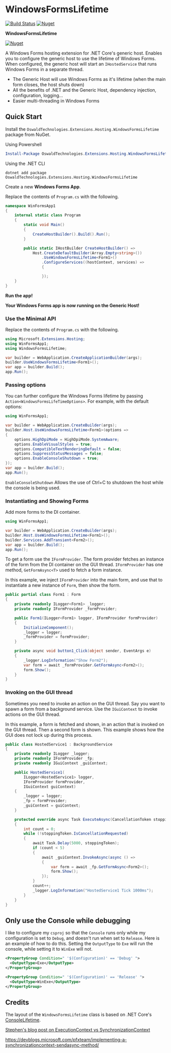 # WindowsFormsLifetime

[![Build Status](https://dev.azure.com/oswaldtechnologies/WindowsFormsLifetime/_apis/build/status/alex-oswald.WindowsFormsLifetime?branchName=main)](https://dev.azure.com/oswaldtechnologies/WindowsFormsLifetime/_build/latest?definitionId=21&branchName=main)
[![Nuget](https://img.shields.io/nuget/v/OswaldTechnologies.Extensions.Hosting.WindowsFormsLifetime)](https://www.nuget.org/packages/OswaldTechnologies.Extensions.Hosting.WindowsFormsLifetime/)

**WindowsFormsLifetime**

[![Nuget](https://img.shields.io/nuget/dt/OswaldTechnologies.Extensions.Hosting.WindowsFormsLifetime)](https://www.nuget.org/packages/OswaldTechnologies.Extensions.Hosting.WindowsFormsLifetime/)

A Windows Forms hosting extension for .NET Core's generic host. Enables you to configure the generic host to use the lifetime of Windows Forms.
When configured, the generic host will start an `IHostedService` that runs Windows Forms in a separate thread.

- The Generic Host will use Windows Forms as it's lifetime (when the main form closes, the host shuts down)
- All the benefits of .NET and the Generic Host, dependency injection, configuration, logging...
- Easier multi-threading in Windows Forms


## Quick Start

Install the `OswaldTechnologies.Extensions.Hosting.WindowsFormsLifetime` package from NuGet.

Using Powershell

```powershell
Install-Package OswaldTechnologies.Extensions.Hosting.WindowsFormsLifetime
```

Using the .NET CLI

```
dotnet add package OswaldTechnologies.Extensions.Hosting.WindowsFormsLifetime
``` 

Create a new **Windows Forms App**.

Replace the contents of `Program.cs` with the following.

```csharp
namespace WinFormsApp1
{
    internal static class Program
    {
        static void Main()
        {
            CreateHostBuilder().Build().Run();
        }

        public static IHostBuilder CreateHostBuilder() =>
            Host.CreateDefaultBuilder(Array.Empty<string>())
                .UseWindowsFormsLifetime<Form1>()
                .ConfigureServices((hostContext, services) =>
                {

                });
    }
}
```

**Run the app!**

**Your Windows Forms app is now running on the Generic Host!**


### Use the Minimal API

Replace the contents of `Program.cs` with the following.

```csharp
using Microsoft.Extensions.Hosting;
using WinFormsApp1;
using WindowsFormsLifetime;

var builder = WebApplication.CreateApplicationBuilder(args);
builder.UseWindowsFormsLifetime<Form1>();
var app = builder.Build();
app.Run();
```


### Passing options

You can further configure the Windows Forms lifetime by passing `Action<WindowsFormsLifeTimeOptions>`. For example,
with the default options:

```csharp
using WinFormsApp1;

var builder = WebApplication.CreateBuilder(args);
builder.Host.UseWindowsFormsLifetime<Form1>(options =>
{
    options.HighDpiMode = HighDpiMode.SystemAware;
    options.EnableVisualStyles = true;
    options.CompatibleTextRenderingDefault = false;
    options.SuppressStatusMessages = false;
    options.EnableConsoleShutdown = true;
});
var app = builder.Build();
app.Run();
```

`EnableConsoleShutdown`
Allows the use of Ctrl+C to shutdown the host while the console is being used.


### Instantiating and Showing Forms

Add more forms to the DI container.

```csharp
using WinFormsApp1;

var builder = WebApplication.CreateBuilder(args);
builder.Host.UseWindowsFormsLifetime<Form1>();
builder.Services.AddTransient<Form2>();
var app = builder.Build();
app.Run();
```

To get a form use the `IFormProvider`. The form provider fetches an instance of the form from the DI container on the GUI thread. `IFormProvider` has one
method, `GetFormAsync<T>` used to fetch a form instance.

In this example, we inject `IFormProvider` into the main form, and use that to instantiate a new instance of `Form`, then show the form.

```csharp
public partial class Form1 : Form
{
    private readonly ILogger<Form1> _logger;
    private readonly IFormProvider _formProvider;

    public Form1(ILogger<Form1> logger, IFormProvider formProvider)
    {
        InitializeComponent();
        _logger = logger;
        _formProvider = formProvider;
    }

    private async void button1_Click(object sender, EventArgs e)
    {
        _logger.LogInformation("Show Form2");
        var form = await _formProvider.GetFormAsync<Form2>();
        form.Show();
    }
}
```


### Invoking on the GUI thread

Sometimes you need to invoke an action on the GUI thread. Say you want to spawn a form from a background service. Use the `IGuiContext` to invoke
actions on the GUI thread.

In this example, a form is fetched and shown, in an action that is invoked on the GUI thread. Then a second form is shown. This example shows how
the GUI does not lock up during this process.

```csharp
public class HostedService1 : BackgroundService
{
    private readonly ILogger _logger;
    private readonly IFormProvider _fp;
    private readonly IGuiContext _guiContext;

    public HostedService1(
        ILogger<HostedService1> logger,
        IFormProvider formProvider,
        IGuiContext guiContext)
    {
        _logger = logger;
        _fp = formProvider;
        _guiContext = guiContext;
    }

    protected override async Task ExecuteAsync(CancellationToken stoppingToken)
    {
        int count = 0;
        while (!stoppingToken.IsCancellationRequested)
        {
            await Task.Delay(5000, stoppingToken);
            if (count < 5)
            {
                await _guiContext.InvokeAsync(async () =>
                {
                    var form = await _fp.GetFormAsync<Form2>();
                    form.Show();
                });
            }
            count++;
            _logger.LogInformation("HostedService1 Tick 1000ms");
        }
    }
}
```


## Only use the Console while debugging

I like to configure my `csproj` so that the `Console` runs only while my configuration is set to `Debug`, and doesn't
run when set to `Release`. Here is an example of how to do this. Setting the `OutputType` to `Exe` will run the console,
while setting it to `WinExe` will not.

```xml
<PropertyGroup Condition=" '$(Configuration)' == 'Debug' ">
  <OutputType>Exe</OutputType>
</PropertyGroup>

<PropertyGroup Condition=" '$(Configuration)' == 'Release' ">
  <OutputType>WinExe</OutputType>
</PropertyGroup>
```


## Credits

The layout of the `WindowsFormsLifetime` class is based on .NET Core's
[ConsoleLifetime](https://github.com/dotnet/extensions/blob/b83b27d76439497459fe9cf7337d5128c900eb5a/src/Hosting/Hosting/src/Internal/ConsoleLifetime.cs).

[Stephen's blog post on ExecutionContext vs SynchronizationContext](https://devblogs.microsoft.com/pfxteam/executioncontext-vs-synchronizationcontext/)

https://devblogs.microsoft.com/pfxteam/implementing-a-synchronizationcontext-sendasync-method/
